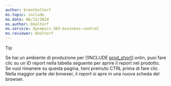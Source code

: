 ```yaml
---
author: brentholtorf
ms.topic: include
ms.date: 06/12/2024
ms.author: bholtorf
ms.service: dynamics-365-business-central
ms.reviewer: bholtorf
---
```


> [!TIP]
> Se hai un ambiente di produzione per [!INCLUDE [prod_short](prod_short.md)] onlin, puoi fare clic su un ID report nella tabella seguente per aprire il report nel prodotto. Se vuoi rimanere su questa pagina, tieni premuto CTRL prima di fare clic. Nella maggior parte dei browser, il report si apre in una nuova scheda del browser.